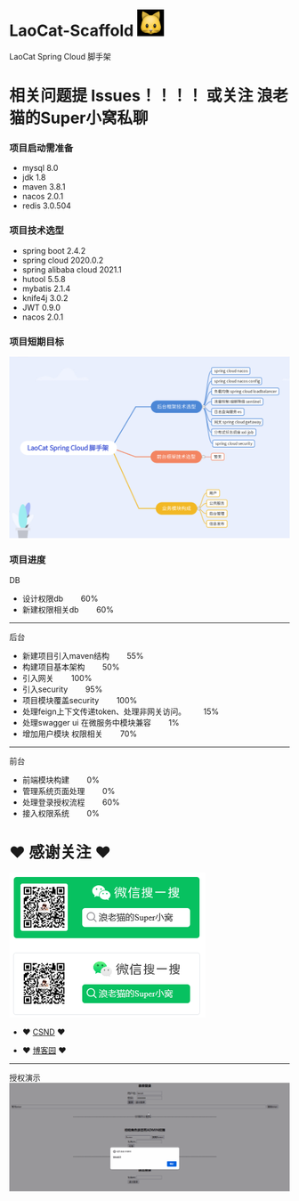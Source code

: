 # LaoCat-Scaffold ![img.png](img.png)

LaoCat Spring Cloud 脚手架

# 相关问题提 Issues！！！！ 或关注 浪老猫的Super小窝私聊


### 项目启动需准备

* mysql 8.0
* jdk 1.8
* maven 3.8.1
* nacos 2.0.1
* redis 3.0.504


### 项目技术选型
* spring boot 2.4.2
* spring cloud 2020.0.2
* spring alibaba cloud 2021.1
* hutool 5.5.8
* mybatis 2.1.4
* knife4j 3.0.2
* JWT 0.9.0
* nacos 2.0.1



### 项目短期目标

![target.png](a-doc/Target.png)


### 项目进度
DB
- 设计权限db   &nbsp;&nbsp;&nbsp;&nbsp;&nbsp;&nbsp;  60%
- 新建权限相关db   &nbsp;&nbsp;&nbsp;&nbsp;&nbsp;&nbsp;  60%

---

后台
- 新建项目引入maven结构   &nbsp;&nbsp;&nbsp;&nbsp;&nbsp;&nbsp;  55%
- 构建项目基本架构   &nbsp;&nbsp;&nbsp;&nbsp;&nbsp;&nbsp;  50%
- 引入网关        &nbsp;&nbsp;&nbsp;&nbsp;&nbsp;&nbsp;  100%
- 引入security   &nbsp;&nbsp;&nbsp;&nbsp;&nbsp;&nbsp;  95%
- 项目模块覆盖security   &nbsp;&nbsp;&nbsp;&nbsp;&nbsp;&nbsp;  100%
- 处理feign上下文传递token、处理非网关访问。   &nbsp;&nbsp;&nbsp;&nbsp;&nbsp;&nbsp;  15%
- 处理swagger ui 在微服务中模块兼容   &nbsp;&nbsp;&nbsp;&nbsp;&nbsp;&nbsp;  1%
- 增加用户模块 权限相关 &nbsp;&nbsp;&nbsp;&nbsp;&nbsp;&nbsp;  70%

----
前台
- 前端模块构建 &nbsp;&nbsp;&nbsp;&nbsp;&nbsp;&nbsp;  0%
- 管理系统页面处理 &nbsp;&nbsp;&nbsp;&nbsp;&nbsp;&nbsp;  0%
- 处理登录授权流程 &nbsp;&nbsp;&nbsp;&nbsp;&nbsp;&nbsp;  60%
- 接入权限系统 &nbsp;&nbsp;&nbsp;&nbsp;&nbsp;&nbsp;  0%


# ❤ 感谢关注 ❤
![img_1.png](img_1.png)

- ❤ [CSND](https://blog.csdn.net/ProGram_BlackCat) ❤

- ❤ [博客园](https://www.cnblogs.com/LaoCat/) ❤


---
授权演示
![target.png](a-doc/演示1.gif)
